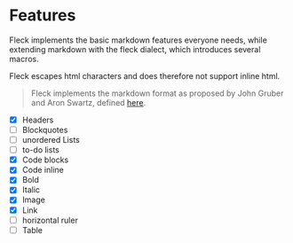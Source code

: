 # Features

Fleck implements the basic markdown features everyone needs, while extending markdown with the fleck dialect, which introduces several macros.

Fleck escapes html characters and does therefore not support inline html.

> Fleck implements the markdown format as proposed by John Gruber and Aron Swartz, defined [here](https://daringfireball.net/projects/markdown/syntax).

- [x] Headers
- [ ] Blockquotes
- [ ] unordered Lists
- [ ] to-do lists
- [x] Code blocks
- [x] Code inline
- [x] Bold
- [x] Italic
- [x] Image
- [x] Link
- [ ] horizontal ruler
- [ ] Table
